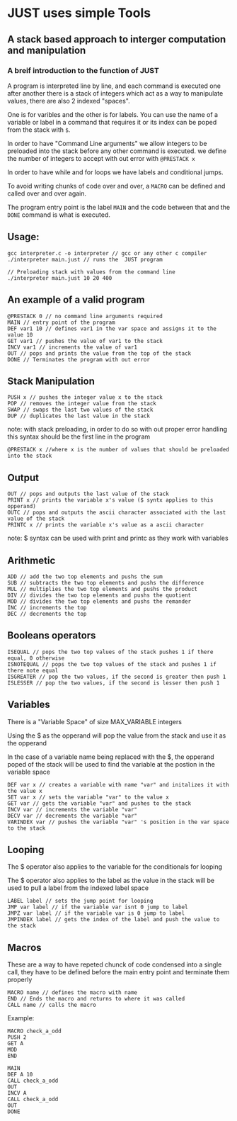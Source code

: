 # JUST uses simple Tools

## A stack based approach to interger computation and manipulation

### A breif introduction to the function of JUST

A program is interpreted line by line, and each command is executed one after another
there is a stack of integers which act as a way to manipulate values, there are also
2 indexed "spaces".

One is for varibles and the other is for labels. You can use the name
of a variable or label in a command that requires it or its index can be poped from
the stack with ```$```.

In order to have "Command Line arguments" we allow integers to be preloaded into the
stack before any other command is executed. we define the number of integers to accept with out error
with ```@PRESTACK x```

In order to have while and for loops we have labels and conditional jumps.

To avoid writing chunks of code over and over, a ```MACRO``` can be defined and called
over and over again.

The program entry point is the label ```MAIN``` and the code between that and the 
```DONE``` command is what is executed.

## Usage:

```PlainText
gcc interpreter.c -o interpreter // gcc or any other c compiler
./interpreter main.just // runs the  JUST program

// Preloading stack with values from the command line
./interpreter main.just 10 20 400
```

## An example of a valid program
```PlainText
@PRESTACK 0 // no command line arguments required
MAIN // entry point of the program
DEF var1 10 // defines var1 in the var space and assigns it to the value 10
GET var1 // pushes the value of var1 to the stack
INCV var1 // increments the value of var1
OUT // pops and prints the value from the top of the stack
DONE // Terminates the program with out error
```



## Stack Manipulation

```PlainText
PUSH x // pushes the integer value x to the stack
POP // removes the integer value from the stack
SWAP // swaps the last two values of the stack
DUP // duplicates the last value in the stack
```

note: with stack preloading, in order to do so with out proper error handling this syntax should be the first line in the program


```PlainText
@PRESTACK x //where x is the number of values that should be preloaded into the stack
```


## Output

```PlainText
OUT // pops and outputs the last value of the stack
PRINT x // prints the variable x's value ($ syntx applies to this opperand)  
OUTC // pops and outputs the ascii character associated with the last value of the stack
PRINTC x // prints the variable x's value as a ascii character 
```
note: $ syntax can be used with print and printc as they work with variables


## Arithmetic
``` PlainText
ADD // add the two top elements and pushs the sum
SUB // subtracts the two top elements and pushs the difference
MUL // multiplies the two top elements and pushs the product
DIV // divides the two top elements and pushs the quotient
MOD // divides the two top elements and pushs the remander
INC // increments the top
DEC // decrements the top
```

## Booleans operators
```plain text
ISEQUAL // pops the two top values of the stack pushes 1 if there equal, 0 otherwise
ISNOTEQUAL // pops the two top values of the stack and pushes 1 if there note equal
ISGREATER // pop the two values, if the second is greater then push 1
ISLESSER // pop the two values, if the second is lesser then push 1
```

## Variables

There is a "Variable Space" of size MAX_VARIABLE integers

Using the $ as the opperand will pop the value from the stack and use it as the opperand

In the case of a variable name being replaced with the $, the opperand poped of the stack will
be used to find the variable at the postion in the variable space

```PlainText
DEF var x // creates a variable with name "var" and initalizes it with the value x
SET var x // sets the variable "var" to the value x
GET var // gets the variable "var" and pushes to the stack
INCV var // increments the variable "var"
DECV var // decrements the variable "var"
VARINDEX var // pushes the variable "var" 's position in the var space to the stack
```

## Looping

The $ operator also applies to the variable for the conditionals for looping

The $ operator also applies to the label as the value in the stack will be used to pull a label from the indexed label space
```PlainText
LABEL label // sets the jump point for looping
JMP var label // if the variable var isnt 0 jump to label
JMPZ var label // if the variable var is 0 jump to label
JMPINDEX label // gets the index of the label and push the value to the stack
```


## Macros

These are a way to have repeted chunck of code condensed into a single call,
they have to be defined before the main entry point and terminate them properly

```PlainText
MACRO name // defines the macro with name 
END // Ends the macro and returns to where it was called
CALL name // calls the macro
```

Example:
```PlainText
MACRO check_a_odd
PUSH 2
GET A
MOD
END

MAIN
DEF A 10
CALL check_a_odd
OUT
INCV A
CALL check_a_odd
OUT 
DONE
```